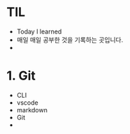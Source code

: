 # TIL

- Today I learned
- 매일 매일 공부한 것을 기록하는 곳입니다.
- 



# 1. Git

- CLI
- vscode
- markdown
- Git
- 